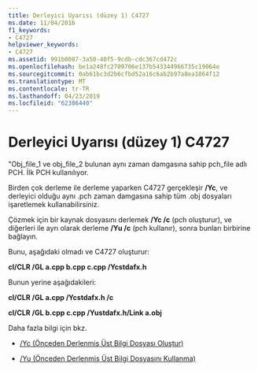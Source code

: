 ```yaml
---
title: Derleyici Uyarısı (düzey 1) C4727
ms.date: 11/04/2016
f1_keywords:
- C4727
helpviewer_keywords:
- C4727
ms.assetid: 991b0087-3a50-40f5-9cdb-cdc367cd472c
ms.openlocfilehash: be1a248fc2709706e137b543344966735c19064e
ms.sourcegitcommit: 0ab61bc3d2b6cfbd52a16c6ab2b97a8ea1864f12
ms.translationtype: MT
ms.contentlocale: tr-TR
ms.lasthandoff: 04/23/2019
ms.locfileid: "62386440"
---
```

# <a name="compiler-warning-level-1-c4727"></a>Derleyici Uyarısı (düzey 1) C4727

"Obj_file_1 ve obj_file_2 bulunan aynı zaman damgasına sahip pch_file adlı PCH.  İlk PCH kullanılıyor.

Birden çok derleme ile derleme yaparken C4727 gerçekleşir **/Yc**, ve derleyici olduğu aynı .pch zaman damgasına sahip tüm .obj dosyaları işaretlemek kullanabilirsiniz.

Çözmek için bir kaynak dosyasını derlemek **/Yc /c** (pch oluşturur), ve diğerleri ile ayrı olarak derleme **/Yu /c** (pch kullanır), sonra bunları birbirine bağlayın.

Bunu, aşağıdaki olmadı ve C4727 oluşturur:

**cl/CLR /GL a.cpp b.cpp c.cpp /Ycstdafx.h**

Bunun yerine aşağıdakileri:

**cl/CLR /GL a.cpp /Ycstdafx.h /c**

**cl/CLR /GL b.cpp c.cpp /Yustdafx.h/Link a.obj**

Daha fazla bilgi için bkz.

- [/Yc (Önceden Derlenmiş Üst Bilgi Dosyası Oluştur)](../../build/reference/yc-create-precompiled-header-file.md)

- [/Yu (Önceden Derlenmiş Üst Bilgi Dosyasını Kullanma)](../../build/reference/yu-use-precompiled-header-file.md)